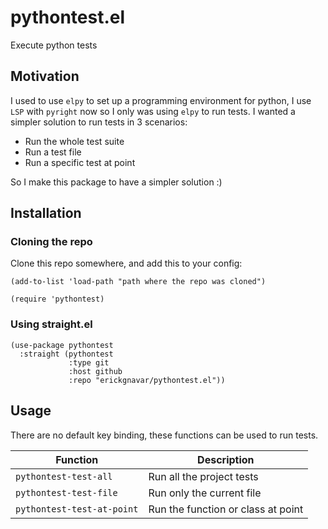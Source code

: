 # pythontest.el

Execute python tests

## Motivation

I used to use `elpy` to set up a programming environment for python, I use `LSP` with `pyright` now so I only was using
`elpy` to run tests. I wanted a simpler solution to run tests in 3 scenarios:

- Run the whole test suite
- Run a test file
- Run a specific test at point

So I make this package to have a simpler solution :)

## Installation

### Cloning the repo

Clone this repo somewhere, and add this to your config:

```elisp
(add-to-list 'load-path "path where the repo was cloned")

(require 'pythontest)
```

### Using straight.el

```emacs-lisp
(use-package pythontest
  :straight (pythontest
             :type git
             :host github
             :repo "erickgnavar/pythontest.el"))
```

## Usage

There are no default key binding, these functions can be used to run tests.

| Function                   | Description                        |
|----------------------------|------------------------------------|
| `pythontest-test-all`      | Run all the project tests          |
| `pythontest-test-file`     | Run only the current file          |
| `pythontest-test-at-point` | Run the function or class at point |
